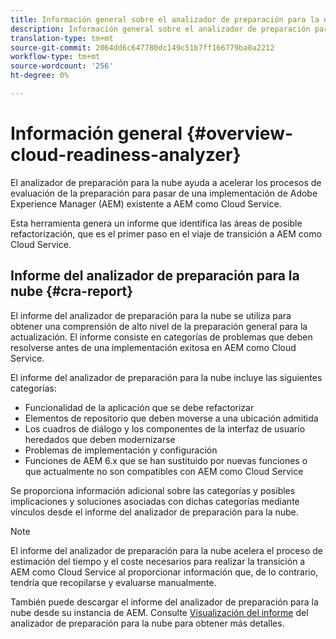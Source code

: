```yaml
---
title: Información general sobre el analizador de preparación para la nube
description: Información general sobre el analizador de preparación para la nube
translation-type: tm+mt
source-git-commit: 2064dd6c647780dc149c51b7ff166779ba0a2212
workflow-type: tm+mt
source-wordcount: '256'
ht-degree: 0%

---
```



# Información general {#overview-cloud-readiness-analyzer}

El analizador de preparación para la nube ayuda a acelerar los procesos de evaluación de la preparación para pasar de una implementación de Adobe Experience Manager (AEM) existente a AEM como Cloud Service.

Esta herramienta genera un informe que identifica las áreas de posible refactorización, que es el primer paso en el viaje de transición a AEM como Cloud Service.

## Informe del analizador de preparación para la nube {#cra-report}

El informe del analizador de preparación para la nube se utiliza para obtener una comprensión de alto nivel de la preparación general para la actualización. El informe consiste en categorías de problemas que deben resolverse antes de una implementación exitosa en AEM como Cloud Service.

El informe del analizador de preparación para la nube incluye las siguientes categorías:

* Funcionalidad de la aplicación que se debe refactorizar
* Elementos de repositorio que deben moverse a una ubicación admitida
* Los cuadros de diálogo y los componentes de la interfaz de usuario heredados que deben modernizarse
* Problemas de implementación y configuración
* Funciones de AEM 6.x que se han sustituido por nuevas funciones o que actualmente no son compatibles con AEM como Cloud Service

Se proporciona información adicional sobre las categorías y posibles implicaciones y soluciones asociadas con dichas categorías mediante vínculos desde el informe del analizador de preparación para la nube.

>[!NOTE]
>El informe del analizador de preparación para la nube acelera el proceso de estimación del tiempo y el coste necesarios para realizar la transición a AEM como Cloud Service al proporcionar información que, de lo contrario, tendría que recopilarse y evaluarse manualmente.

También puede descargar el informe del analizador de preparación para la nube desde su instancia de AEM. Consulte [Visualización del informe](/help/move-to-cloud-service/cloud-readiness-analyzer/using-cloud-readiness-analyzer.md#viewing-report) del analizador de preparación para la nube para obtener más detalles.